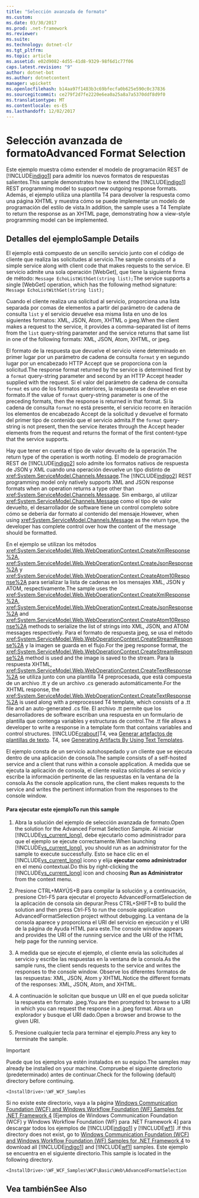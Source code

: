 ```yaml
---
title: "Selección avanzada de formato"
ms.custom: 
ms.date: 03/30/2017
ms.prod: .net-framework
ms.reviewer: 
ms.suite: 
ms.technology: dotnet-clr
ms.tgt_pltfrm: 
ms.topic: article
ms.assetid: e02d9082-4d55-41d8-9329-98f6d1c77f06
caps.latest.revision: "9"
author: dotnet-bot
ms.author: dotnetcontent
manager: wpickett
ms.openlocfilehash: b14aa97f1483b3c69bfecfa0b625e590c0c37836
ms.sourcegitcommit: ce279f2d7fe2220e6ea0a25a8a7a5370ddf8d9f0
ms.translationtype: MT
ms.contentlocale: es-ES
ms.lasthandoff: 12/02/2017
---
```

# <a name="advanced-format-selection"></a><span data-ttu-id="1b5f5-102">Selección avanzada de formato</span><span class="sxs-lookup"><span data-stu-id="1b5f5-102">Advanced Format Selection</span></span>
<span data-ttu-id="1b5f5-103">Este ejemplo muestra cómo extender el modelo de programación REST de [!INCLUDE[indigo1](../../../../includes/indigo1-md.md)] para admitir los nuevos formatos de respuestas salientes.</span><span class="sxs-lookup"><span data-stu-id="1b5f5-103">This sample demonstrates how to extend the [!INCLUDE[indigo1](../../../../includes/indigo1-md.md)] REST programming model to support new outgoing response formats.</span></span> <span data-ttu-id="1b5f5-104">Además, el ejemplo utiliza una plantilla T4 para devolver la respuesta como una página XHTML y muestra cómo se puede implementar un modelo de programación del estilo de vista.</span><span class="sxs-lookup"><span data-stu-id="1b5f5-104">In addition, the sample uses a T4 Template to return the response as an XHTML page, demonstrating how a view-style programming model can be implemented.</span></span>  
  
## <a name="sample-details"></a><span data-ttu-id="1b5f5-105">Detalles del ejemplo</span><span class="sxs-lookup"><span data-stu-id="1b5f5-105">Sample Details</span></span>  
 <span data-ttu-id="1b5f5-106">El ejemplo está compuesto de un sencillo servicio junto con el código de cliente que realiza las solicitudes al servicio.</span><span class="sxs-lookup"><span data-stu-id="1b5f5-106">The sample consists of a simple service along with client code that makes requests to the service.</span></span>  <span data-ttu-id="1b5f5-107">El servicio admite una sola operación [WebGet], que tiene la siguiente firma de método: `Message EchoListWithGet(string list);`</span><span class="sxs-lookup"><span data-stu-id="1b5f5-107">The service supports a single [WebGet] operation, which has the following method signature: `Message EchoListWithGet(string list);`</span></span>  
  
 <span data-ttu-id="1b5f5-108">Cuando el cliente realiza una solicitud al servicio, proporciona una lista separada por comas de elementos a partir del parámetro de cadena de consulta `list` y el servicio devuelve esa misma lista en uno de los siguientes formatos: XML, JSON, Atom, XHTML o jpeg.</span><span class="sxs-lookup"><span data-stu-id="1b5f5-108">When the client makes a request to the service, it provides a comma-separated list of items from the `list` query-string parameter and the service returns that same list in one of the following formats: XML, JSON, Atom, XHTML, or jpeg.</span></span>  
  
 <span data-ttu-id="1b5f5-109">El formato de la respuesta que devuelve el servicio viene determinado en primer lugar por un parámetro de cadena de consulta `format` y en segundo lugar por un encabezado HTTP Accept que se proporciona con la solicitud.</span><span class="sxs-lookup"><span data-stu-id="1b5f5-109">The response format returned by the service is determined first by a `format` query-string parameter and second by an HTTP Accept header supplied with the request.</span></span> <span data-ttu-id="1b5f5-110">Si el valor del parámetro de cadena de consulta `format` es uno de los formatos anteriores, la respuesta se devuelve en ese formato.</span><span class="sxs-lookup"><span data-stu-id="1b5f5-110">If the value of `format` query-string parameter is one of the preceding formats, then the response is returned in that format.</span></span> <span data-ttu-id="1b5f5-111">Si la cadena de consulta `format` no está presente, el servicio recorre en iteración los elementos de encabezado Accept de la solicitud y devuelve el formato del primer tipo de contenido que el servicio admita.</span><span class="sxs-lookup"><span data-stu-id="1b5f5-111">If the `format` query-string is not present, then the service iterates through the Accept header elements from the request and returns the format of the first content-type that the service supports.</span></span>  
  
 <span data-ttu-id="1b5f5-112">Hay que tener en cuenta el tipo de valor devuelto de la operación.</span><span class="sxs-lookup"><span data-stu-id="1b5f5-112">The return type of the operation is worth noting.</span></span> <span data-ttu-id="1b5f5-113">El modelo de programación REST de [!INCLUDE[indigo2](../../../../includes/indigo2-md.md)] solo admite los formatos nativos de respuesta de JSON y XML cuando una operación devuelve un tipo distinto de <xref:System.ServiceModel.Channels.Message>.</span><span class="sxs-lookup"><span data-stu-id="1b5f5-113">The [!INCLUDE[indigo2](../../../../includes/indigo2-md.md)] REST programming model only natively supports XML and JSON response formats when an operation returns a type other than <xref:System.ServiceModel.Channels.Message>.</span></span> <span data-ttu-id="1b5f5-114">Sin embargo, al utilizar <xref:System.ServiceModel.Channels.Message> como el tipo de valor devuelto, el desarrollador de software tiene un control completo sobre cómo se debería dar formato al contenido del mensaje.</span><span class="sxs-lookup"><span data-stu-id="1b5f5-114">However, when using <xref:System.ServiceModel.Channels.Message> as the return type, the developer has complete control over how the content of the message should be formatted.</span></span>  
  
 <span data-ttu-id="1b5f5-115">En el ejemplo se utilizan los métodos <xref:System.ServiceModel.Web.WebOperationContext.CreateXmlResponse%2A>, <xref:System.ServiceModel.Web.WebOperationContext.CreateJsonResponse%2A> y <xref:System.ServiceModel.Web.WebOperationContext.CreateAtom10Response%2A> para serializar la lista de cadenas en los mensajes XML, JSON y ATOM, respectivamente.</span><span class="sxs-lookup"><span data-stu-id="1b5f5-115">The sample uses the <xref:System.ServiceModel.Web.WebOperationContext.CreateXmlResponse%2A>, <xref:System.ServiceModel.Web.WebOperationContext.CreateJsonResponse%2A> and <xref:System.ServiceModel.Web.WebOperationContext.CreateAtom10Response%2A> methods to serialize the list of strings into XML, JSON, and ATOM messages respectively.</span></span> <span data-ttu-id="1b5f5-116">Para el formato de respuesta jpeg, se usa el método <xref:System.ServiceModel.Web.WebOperationContext.CreateStreamResponse%2A> y la imagen se guarda en el flujo.</span><span class="sxs-lookup"><span data-stu-id="1b5f5-116">For the jpeg response format, the <xref:System.ServiceModel.Web.WebOperationContext.CreateStreamResponse%2A> method is used and the image is saved to the stream.</span></span> <span data-ttu-id="1b5f5-117">Para la respuesta XHTML, <xref:System.ServiceModel.Web.WebOperationContext.CreateTextResponse%2A> se utiliza junto con una plantilla T4 preprocesada, que está compuesta de un archivo .tt y de un archivo .cs generado automáticamente.</span><span class="sxs-lookup"><span data-stu-id="1b5f5-117">For the XHTML response, the <xref:System.ServiceModel.Web.WebOperationContext.CreateTextResponse%2A> is used along with a preprocessed T4 template, which consists of a .tt file and an auto-generated .cs file.</span></span> <span data-ttu-id="1b5f5-118">El archivo .tt permite que los desarrolladores de software escriban una respuesta en un formulario de plantilla que contenga variables y estructuras de control.</span><span class="sxs-lookup"><span data-stu-id="1b5f5-118">The .tt file allows a developer to write a response in a template form that contains variables and control structures.</span></span> [!INCLUDE[crabout](../../../../includes/crabout-md.md)]<span data-ttu-id="1b5f5-119">T4, vea [Generar artefactos de plantillas de texto](http://go.microsoft.com/fwlink/?LinkId=166023).</span><span class="sxs-lookup"><span data-stu-id="1b5f5-119"> T4, see [Generating Artifacts By Using Text Templates](http://go.microsoft.com/fwlink/?LinkId=166023).</span></span>  
  
 <span data-ttu-id="1b5f5-120">El ejemplo consta de un servicio autohospedado y un cliente que se ejecuta dentro de una aplicación de consola.</span><span class="sxs-lookup"><span data-stu-id="1b5f5-120">The sample consists of a self-hosted service and a client that runs within a console application.</span></span> <span data-ttu-id="1b5f5-121">A medida que se ejecuta la aplicación de consola, el cliente realiza solicitudes al servicio y escribe la información pertinente de las respuestas en la ventana de la consola.</span><span class="sxs-lookup"><span data-stu-id="1b5f5-121">As the console application runs, the client makes requests to the service and writes the pertinent information from the responses to the console window.</span></span>  
  
#### <a name="to-run-this-sample"></a><span data-ttu-id="1b5f5-122">Para ejecutar este ejemplo</span><span class="sxs-lookup"><span data-stu-id="1b5f5-122">To run this sample</span></span>  
  
1.  <span data-ttu-id="1b5f5-123">Abra la solución del ejemplo de selección avanzada de formato.</span><span class="sxs-lookup"><span data-stu-id="1b5f5-123">Open the solution for the Advanced Format Selection Sample.</span></span> <span data-ttu-id="1b5f5-124">Al iniciar [!INCLUDE[vs_current_long](../../../../includes/vs-current-long-md.md)], debe ejecutarlo como administrador para que el ejemplo se ejecute correctamente.</span><span class="sxs-lookup"><span data-stu-id="1b5f5-124">When launching [!INCLUDE[vs_current_long](../../../../includes/vs-current-long-md.md)], you should run as an administrator for the sample to execute successfully.</span></span> <span data-ttu-id="1b5f5-125">Esto se hace clic en el [!INCLUDE[vs_current_long](../../../../includes/vs-current-long-md.md)] icono y elija **ejecutar como administrador** en el menú contextual.</span><span class="sxs-lookup"><span data-stu-id="1b5f5-125">Do this by right-clicking the [!INCLUDE[vs_current_long](../../../../includes/vs-current-long-md.md)] icon and choosing **Run as Administrator** from the context menu.</span></span>  
  
2.  <span data-ttu-id="1b5f5-126">Presione CTRL+MAYÚS+B para compilar la solución y, a continuación, presione Ctrl-F5 para ejecutar el proyecto AdvancedFormatSelection de la aplicación de consola sin depurar.</span><span class="sxs-lookup"><span data-stu-id="1b5f5-126">Press CTRL+SHIFT+B to build the solution and then press Ctrl-F5 to run the console application AdvancedFormatSelection project without debugging.</span></span> <span data-ttu-id="1b5f5-127">La ventana de la consola aparece y proporciona el URI del servicio en ejecución y el URI de la página de Ayuda HTML para este.</span><span class="sxs-lookup"><span data-stu-id="1b5f5-127">The console window appears and provides the URI of the running service and the URI of the HTML help page for the running service.</span></span>  
  
3.  <span data-ttu-id="1b5f5-128">A medida que se ejecute el ejemplo, el cliente envía las solicitudes al servicio y escribe las respuestas en la ventana de la consola.</span><span class="sxs-lookup"><span data-stu-id="1b5f5-128">As the sample runs, the client sends requests to the service and writes the responses to the console window.</span></span> <span data-ttu-id="1b5f5-129">Observe los diferentes formatos de las respuestas: XML, JSON, Atom y XHTML.</span><span class="sxs-lookup"><span data-stu-id="1b5f5-129">Notice the different formats of the responses: XML, JSON, Atom, and XHTML.</span></span>  
  
4.  <span data-ttu-id="1b5f5-130">A continuación le solicitan que busque un URI en el que pueda solicitar la respuesta en formato .jpeg.</span><span class="sxs-lookup"><span data-stu-id="1b5f5-130">You are then prompted to browse to a URI in which you can request the response in a .jpeg format.</span></span> <span data-ttu-id="1b5f5-131">Abra un explorador y busque el URI dado.</span><span class="sxs-lookup"><span data-stu-id="1b5f5-131">Open a browser and browse to the given URI.</span></span>  
  
5.  <span data-ttu-id="1b5f5-132">Presione cualquier tecla para terminar el ejemplo.</span><span class="sxs-lookup"><span data-stu-id="1b5f5-132">Press any key to terminate the sample.</span></span>  
  
> [!IMPORTANT]
>  <span data-ttu-id="1b5f5-133">Puede que los ejemplos ya estén instalados en su equipo.</span><span class="sxs-lookup"><span data-stu-id="1b5f5-133">The samples may already be installed on your machine.</span></span> <span data-ttu-id="1b5f5-134">Compruebe el siguiente directorio (predeterminado) antes de continuar.</span><span class="sxs-lookup"><span data-stu-id="1b5f5-134">Check for the following (default) directory before continuing.</span></span>  
>   
>  `<InstallDrive>:\WF_WCF_Samples`  
>   
>  <span data-ttu-id="1b5f5-135">Si no existe este directorio, vaya a la página [Windows Communication Foundation (WCF) and Windows Workflow Foundation (WF) Samples for .NET Framework 4](http://go.microsoft.com/fwlink/?LinkId=150780) [Ejemplos de Windows Communication Foundation (WCF) y Windows Workflow Foundation (WF) para .NET Framework 4] para descargar todos los ejemplos de [!INCLUDE[indigo1](../../../../includes/indigo1-md.md)] y [!INCLUDE[wf1](../../../../includes/wf1-md.md)] .</span><span class="sxs-lookup"><span data-stu-id="1b5f5-135">If this directory does not exist, go to [Windows Communication Foundation (WCF) and Windows Workflow Foundation (WF) Samples for .NET Framework 4](http://go.microsoft.com/fwlink/?LinkId=150780) to download all [!INCLUDE[indigo1](../../../../includes/indigo1-md.md)] and [!INCLUDE[wf1](../../../../includes/wf1-md.md)] samples.</span></span> <span data-ttu-id="1b5f5-136">Este ejemplo se encuentra en el siguiente directorio.</span><span class="sxs-lookup"><span data-stu-id="1b5f5-136">This sample is located in the following directory.</span></span>  
>   
>  `<InstallDrive>:\WF_WCF_Samples\WCF\Basic\Web\AdvancedFormatSelection`  
  
## <a name="see-also"></a><span data-ttu-id="1b5f5-137">Vea también</span><span class="sxs-lookup"><span data-stu-id="1b5f5-137">See Also</span></span>
